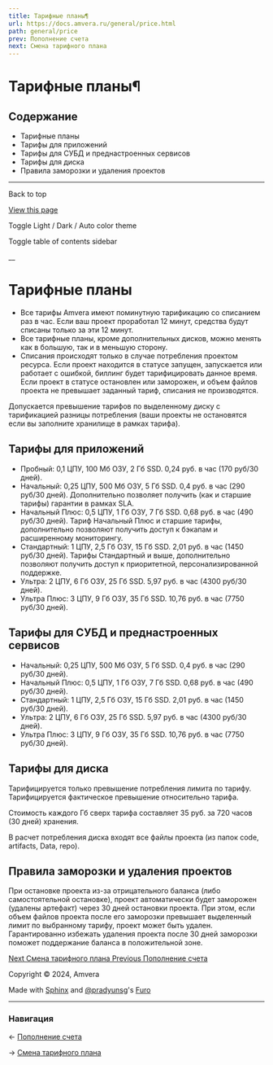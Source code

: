 ```yaml
---
title: Тарифные планы¶
url: https://docs.amvera.ru/general/price.html
path: general/price
prev: Пополнение счета
next: Смена тарифного плана
---
```


# Тарифные планы¶

## Содержание

- Тарифные планы
- Тарифы для приложений
- Тарифы для СУБД и преднастроенных сервисов
- Тарифы для диска
- Правила заморозки и удаления проектов

---

Back to top

[ View this page ](<../_sources/general/price.md.txt> "View this page")

Toggle Light / Dark / Auto color theme

Toggle table of contents sidebar

__

# Тарифные планы
* Все тарифы Amvera имеют поминутную тарификацию со списанием раз в час. Если ваш проект проработал 12 минут, средства будут списаны только за эти 12 минут.
* Все тарифные планы, кроме дополнительных дисков, можно менять как в большую, так и в меньшую сторону.
* Списания происходят только в случае потребления проектом ресурса. Если проект находится в статусе запущен, запускается или работает с ошибкой, биллинг будет тарифицировать данное время. Если проект в статусе остановлен или заморожен, и объем файлов проекта не превышает заданный тариф, списания не производятся.

Допускается превышение тарифов по выделенному диску с тарификацией разницы потребления (ваши проекты не остановятся если вы заполните хранилище в рамках тарифа).

## Тарифы для приложений
* Пробный: 0,1 ЦПУ, 100 Мб ОЗУ, 2 Гб SSD. 0,24 руб. в час (170 руб/30 дней).
* Начальный: 0,25 ЦПУ, 500 Мб ОЗУ, 5 Гб SSD. 0,4 руб. в час (290 руб/30 дней). Дополнительно позволяет получить (как и старшие тарифы) гарантии в рамках SLA.
* Начальный Плюс: 0,5 ЦПУ, 1 Гб ОЗУ, 7 Гб SSD. 0,68 руб. в час (490 руб/30 дней). Тариф Начальный Плюс и старшие тарифы, дополнительно позволяют получить доступ к бэкапам и расширенному мониторингу.
* Стандартный: 1 ЦПУ, 2,5 Гб ОЗУ, 15 Гб SSD. 2,01 руб. в час (1450 руб/30 дней). Тарифы Стандартный и выше, дополнительно позволяют получить доступ к приоритетной, персонализированной поддержке.
* Ультра: 2 ЦПУ, 6 Гб ОЗУ, 25 Гб SSD. 5,97 руб. в час (4300 руб/30 дней).
* Ультра Плюс: 3 ЦПУ, 9 Гб ОЗУ, 35 Гб SSD. 10,76 руб. в час (7750 руб/30 дней).

## Тарифы для СУБД и преднастроенных сервисов
* Начальный: 0,25 ЦПУ, 500 Мб ОЗУ, 5 Гб SSD. 0,4 руб. в час (290 руб/30 дней).
* Начальный Плюс: 0,5 ЦПУ, 1 Гб ОЗУ, 7 Гб SSD. 0,68 руб. в час (490 руб/30 дней).
* Стандартный: 1 ЦПУ, 2,5 Гб ОЗУ, 15 Гб SSD. 2,01 руб. в час (1450 руб/30 дней).
* Ультра: 2 ЦПУ, 6 Гб ОЗУ, 25 Гб SSD. 5,97 руб. в час (4300 руб/30 дней).
* Ультра Плюс: 3 ЦПУ, 9 Гб ОЗУ, 35 Гб SSD. 10,76 руб. в час (7750 руб/30 дней).

## Тарифы для диска

Тарифицируется только превышение потребления лимита по тарифу. Тарифицируется фактическое превышение относительно тарифа.

Стоимость каждого Гб сверх тарифа составляет 35 руб. за 720 часов (30 дней) хранения.

В расчет потребления диска входят все файлы проекта (из папок code, artifacts, Data, repo).

## Правила заморозки и удаления проектов

При остановке проекта из-за отрицательного баланса (либо самостоятельной остановке), проект автоматически будет заморожен (удалены артефакт) через 30 дней остановки проекта. При этом, если объем файлов проекта после его заморозки превышает выделенный лимит по выбранному тарифу, проект может быть удален. Гарантированно избежать удаления проекта после 30 дней заморозки поможет поддержание баланса в положительной зоне.

[ Next Смена тарифного плана ](tarifs.md) [ Previous Пополнение счета ](topup.md)

Copyright © 2024, Amvera 

Made with [Sphinx](<https://www.sphinx-doc.org/>) and [@pradyunsg](<https://pradyunsg.me>)'s [Furo](<https://github.com/pradyunsg/furo>)


---

### Навигация

← [Пополнение счета](topup.md)

→ [Смена тарифного плана](tarifs.md)
